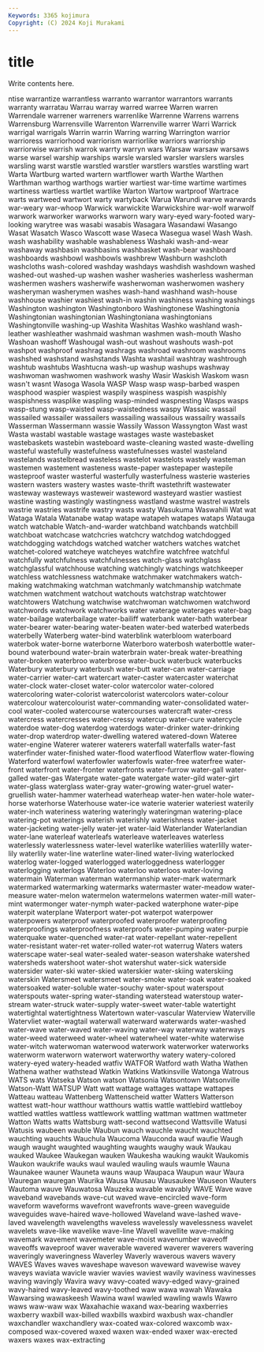 ```yaml
---
Keywords: 3365 kojimura
Copyright: (C) 2024 Koji Murakami
---
```


# title

Write contents here.



ntise warrantize warrantless warranto warrantor warrantors warrants
warranty warratau Warrau warray warred warree Warren warren Warrendale warrener
warreners warrenlike Warrenne Warrens warrens Warrensburg Warrensville Warrenton Warrenville warrer
Warri Warrick warrigal warrigals Warrin warrin Warring warring Warrington warrior
warrioress warriorhood warriorism warriorlike warriors warriorship warriorwise warrish warrok warrty
warryn wars Warsaw warsaw warsaws warse warsel warship warships warsle
warsled warsler warslers warsles warsling warst warstle warstled warstler warstlers
warstles warstling wart Warta Wartburg warted wartern wartflower warth Warthe
Warthen Warthman warthog warthogs wartier wartiest war-time wartime wartimes wartiness
wartless wartlet wartlike Warton Wartow wartproof Wartrace warts wartweed wartwort
warty wartyback Warua Warundi warve warwards war-weary war-whoop Warwick warwickite
Warwickshire war-wolf warwolf warwork warworker warworks warworn wary wary-eyed wary-footed
wary-looking warytree was wasabi wasabis Wasagara Wasandawi Wasango Wasat Wasatch
Wasco Wascott wase Waseca Wasegua wasel Wash Wash. wash washability
washable washableness Washaki wash-and-wear washaway washbasin washbasins washbasket wash-bear washboard
washboards washbowl washbowls washbrew Washburn washcloth washcloths wash-colored washday washdays
washdish washdown washed washed-out washed-up washen washer washeries washerless washerman
washermen washers washerwife washerwoman washerwomen washery washeryman washerymen washes wash-hand
washhand wash-house washhouse washier washiest wash-in washin washiness washing washings
Washington washington Washingtonboro Washingtonese Washingtonia Washingtonian washingtonian Washingtoniana washingtonians Washingtonville
washing-up Washita Washitas Washko washland wash-leather washleather washmaid washman washmen
wash-mouth Washo Washoan washoff Washougal wash-out washout washouts wash-pot washpot
washproof washrag washrags washroad washroom washrooms washshed washstand washstands Washta
washtail washtray washtrough washtub washtubs Washtucna wash-up washup washups washway
washwoman washwomen washwork washy Wasir Waskish Waskom wasn wasn't wasnt
Wasoga Wasola WASP Wasp wasp wasp-barbed waspen wasphood waspier waspiest
waspily waspiness waspish waspishly waspishness wasplike waspling wasp-minded waspnesting Wasps
wasps wasp-stung wasp-waisted wasp-waistedness waspy Wassaic wassail wassailed wassailer wassailers
wassailing wassailous wassailry wassails Wasserman Wassermann wassie Wassily Wasson Wassyngton
Wast wast Wasta wastabl wastable wastage wastages waste wastebasket wastebaskets
wastebin wasteboard waste-cleaning wasted waste-dwelling wasteful wastefully wastefulness wastefulnesses wastel
wasteland wastelands wastelbread wasteless wastelot wastelots wastely wasteman wastemen wastement
wasteness waste-paper wastepaper wastepile wasteproof waster wasterful wasterfully wasterfulness wasterie
wasteries wastern wasters wastery wastes waste-thrift wastethrift wastewater wasteway wasteways
wasteweir wasteword wasteyard wastier wastiest wastine wasting wastingly wastingness wastland
wastme wastrel wastrels wastrie wastries wastrife wastry wasts wasty Wasukuma
Waswahili Wat wat Wataga Watala Watanabe watap watape watapeh watapes
wataps Watauga watch watchable Watch-and-warder watchband watchbands watchbill watchboat watchcase
watchcries watchcry watchdog watchdogged watchdogging watchdogs watched watcher watchers watches
watchet watchet-colored watcheye watcheyes watchfire watchfree watchful watchfully watchfulness watchfulnesses
watch-glass watchglass watchglassful watchhouse watching watchingly watchings watchkeeper watchless watchlessness
watchmake watchmaker watchmakers watch-making watchmaking watchman watchmanly watchmanship watchmate watchmen
watchment watchout watchouts watchstrap watchtower watchtowers Watchung watchwise watchwoman watchwomen
watchword watchwords watchwork watchworks water waterage waterages water-bag water-bailage waterbailage
water-bailiff waterbank water-bath waterbear water-bearer water-bearing water-beaten water-bed waterbed waterbeds
waterbelly Waterberg water-bind waterblink waterbloom waterboard waterbok water-borne waterborne Waterboro
waterbosh waterbottle water-bound waterbound water-brain waterbrain water-break water-breathing water-broken waterbroo
waterbrose water-buck waterbuck waterbucks Waterbury waterbury waterbush water-butt water-can water-carriage
water-carrier water-cart watercart water-caster watercaster waterchat water-clock water-closet water-color watercolor
water-colored watercoloring water-colorist watercolorist watercolors water-colour watercolour watercolourist water-commanding water-consolidated
water-cool water-cooled watercourse watercourses watercraft water-cress watercress watercresses water-cressy watercup
water-cure watercycle waterdoe water-dog waterdog waterdogs water-drinker water-drinking water-drop waterdrop
water-dwelling watered watered-down Wateree water-engine Waterer waterer waterers waterfall waterfalls
water-fast waterfinder water-finished water-flood waterflood Waterflow water-flowing Waterford waterfowl waterfowler
waterfowls water-free waterfree water-front waterfront water-fronter waterfronts water-furrow water-gall water-galled
water-gas Watergate water-gate watergate water-gild water-girt water-glass waterglass water-gray water-growing
water-gruel water-gruellish water-hammer waterhead waterheap water-hen water-hole water-horse waterhorse Waterhouse
water-ice waterie waterier wateriest waterily water-inch wateriness watering wateringly wateringman
watering-place watering-pot waterings waterish waterishly waterishness water-jacket water-jacketing water-jelly water-jet
water-laid Waterlander Waterlandian water-lane waterleaf waterleafs waterleave waterleaves waterless waterlessly
waterlessness water-level waterlike waterlilies waterlilly water-lily waterlily water-line waterline water-lined
water-living waterlocked waterlog water-logged waterlogged waterloggedness waterlogger waterlogging waterlogs Waterloo
waterloo waterloos water-loving watermain Waterman waterman watermanship water-mark watermark watermarked
watermarking watermarks watermaster water-meadow water-measure water-melon watermelon watermelons watermen water-mill
water-mint watermonger water-nymph water-packed waterphone water-pipe waterpit waterplane Waterport water-pot
waterpot waterpower waterpowers waterproof waterproofed waterproofer waterproofing waterproofings waterproofness waterproofs
water-pumping water-purpie waterquake water-quenched water-rat water-repellant water-repellent water-resistant water-ret water-rolled
water-rot waterrug Waters waters waterscape water-seal water-sealed water-season watershake watershed
watersheds watershoot water-shot watershut water-sick waterside watersider water-ski water-skied waterskier
water-skiing waterskiing waterskin Watersmeet watersmeet water-smoke water-soak water-soaked watersoaked water-soluble
water-souchy water-spout waterspout waterspouts water-spring water-standing waterstead waterstoup water-stream water-struck
water-supply water-sweet water-table watertight watertightal watertightness Watertown water-vascular Waterview Waterville
Watervliet water-wagtail waterwall waterward waterwards water-washed water-wave water-waved water-waving water-way
waterway waterways water-weed waterweed water-wheel waterwheel water-white waterwise water-witch waterwoman
waterwood waterwork waterworker waterworks waterworm waterworn waterwort waterworthy watery watery-colored
watery-eyed watery-headed watfiv WATFOR Watford wath Watha Wathen Wathena wather
wathstead Watkin Watkins Watkinsville Watonga Watrous WATS wats Watseka Watson
watson Watsonia Watsontown Watsonville Watson-Watt WATSUP Watt watt wattage wattages
wattape wattapes Watteau watteau Wattenberg Wattenscheid watter Watters Watterson wattest
watt-hour watthour watthours wattis wattle wattlebird wattleboy wattled wattles wattless
wattlework wattling wattman wattmen wattmeter Watton Watts watts Wattsburg watt-second
wattsecond Wattsville Watusi Watusis waubeen wauble Waubun wauch wauchle waucht
wauchted wauchting wauchts Wauchula Waucoma Wauconda wauf waufie Waugh waugh
waught waughted waughting waughts waughy wauk Waukau wauked Waukee Waukegan
wauken Waukesha wauking waukit Waukomis Waukon waukrife wauks waul wauled
wauling wauls waumle Wauna Waunakee wauner Wauneta wauns waup Waupaca
Waupun waur Waura Wauregan wauregan Waurika Wausa Wausau Wausaukee Wauseon
Wauters Wautoma wauve Wauwatosa Wauzeka wavable wavably WAVE Wave wave
waveband wavebands wave-cut waved wave-encircled wave-form waveform waveforms wavefront wavefronts
wave-green waveguide waveguides wave-haired wave-hollowed Waveland wave-lashed wave-laved wavelength wavelengths
waveless wavelessly wavelessness wavelet wavelets wave-like wavelike wave-line Wavell wavellite
wave-making wavemark wavement wavemeter wave-moist wavenumber waveoff waveoffs waveproof waver
waverable wavered waverer waverers wavering waveringly waveringness Waverley Waverly waverous
wavers wavery WAVES Waves waves waveshape waveson waveward wavewise wavey
waveys waviata wavicle wavier wavies waviest wavily waviness wavinesses waving
wavingly Wavira wavy wavy-coated wavy-edged wavy-grained wavy-haired wavy-leaved wavy-toothed waw
wawa wawah Wawaka Wawarsing wawaskeesh Wawina wawl wawled wawling wawls
Wawro waws waw-waw wax Waxahachie waxand wax-bearing waxberries waxberry waxbill
wax-billed waxbills waxbird waxbush wax-chandler waxchandler waxchandlery wax-coated wax-colored waxcomb
wax-composed wax-covered waxed waxen wax-ended waxer wax-erected waxers waxes wax-extracting
